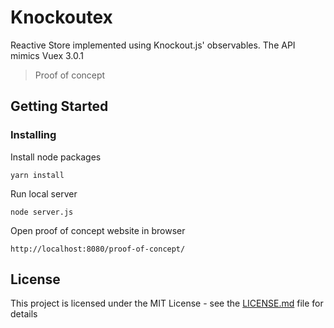 # Knockoutex

Reactive Store implemented using Knockout.js' observables. The API mimics Vuex 3.0.1

> Proof of concept

## Getting Started

### Installing

Install node packages
```
yarn install
```

Run local server
```
node server.js
```

Open proof of concept website in browser
```
http://localhost:8080/proof-of-concept/
```

## License

This project is licensed under the MIT License - see the [LICENSE.md](LICENSE.md) file for details